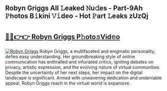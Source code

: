 ## Robyn Griggs All 𝙻eaked 𝙽u𝚍es - Part-9Ah 𝙿hotos B𝚒kini 𝚅𝚒deo - Hot 𝙿art 𝙻eaks zUzQj

# <h2><a href="http://ld2zjlh.urlbe.top/?page=Robyn+Griggs">🔗🔗👉👉 Robyn Griggs P𝚑oto𝚜Vid𝚎o</a></h2>

[![Robyn Griggs](https://i.imgur.com/eBuTRDB.gif)](http://ld2zjlh.urlbe.top/?page=Robyn+Griggs)
Robyn Griggs, a multifaceted and enigmatic personality, defies easy understanding. Her groundbreaking style of online communication has enthralled and infuriated critics, igniting debates on privacy, artistic expression, and the evolving nature of virtual communities. Despite the uncertainty of her next steps, her impact on the digital landscape is significant. Armed with unwavering dedication and undeniable appeal, Robyn Griggs reach in the virtual world is expansive.
